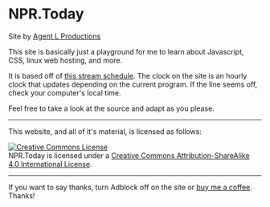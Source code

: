 # NPR.Today

Site by [Agent L Productions](http://agentl.productions)

This site is basically just a playground for me to learn about Javascript, CSS, linux web hosting, and more.

It is based off of [this stream schedule](http://www.npr.org/audiohelp/progstream.html). The clock on the site is an hourly clock that updates depending on the current program. If the line seems off, check your computer's local time.

Feel free to take a look at the source and adapt as you please.

* * *

This website, and all of it's material, is licensed as follows:  

[![Creative Commons License](https://i.creativecommons.org/l/by-sa/4.0/88x31.png)](http://creativecommons.org/licenses/by-sa/4.0/)  
<span xmlns:dct="http://purl.org/dc/terms/" property="dct:title">NPR.Today</span> is licensed under a [Creative Commons Attribution-ShareAlike 4.0 International License](http://creativecommons.org/licenses/by-sa/4.0/).

* * *

If you want to say thanks, turn Adblock off on the site or [buy me a coffee](https://paypal.me/leoherzog). Thanks!
